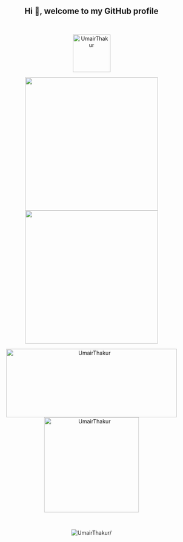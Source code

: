 <!---
- 👀 I’m interested in AI
- 🌱 I’m currently learning Data Science
- 💞️ I’m looking to collaborate on AI/ML Projects
- 📫 How to reach me - https://www.linkedin.com/in/umairthakur/ 
--->

<h2 align="center">Hi 👋, welcome to my GitHub profile</h2>
<br>

<!--<summary><b>🏆 Github Achievements</b></summary>--->
<p align="center"> 
	<a href="https://github.com/ryo-ma/github-profile-trophy"><img  height="99em" src="https://github-profile-trophy.vercel.app/?username=UmairThakur&theme=darkhub&column=7" alt="UmairThakur" /></a> 
</p>

<p align="center">
	<img width="350em" src="https://github-readme-streak-stats.herokuapp.com/?user=UmairThakur&include_all_commits=true&hide_border=true&theme=radical&layout=compact" />
	<img width="350em" src="https://github-readme-stats.vercel.app/api?username=UmairThakur&show_icons=true&include_all_commits=true&count_private=true&hide_border=true&theme=radical&layout=compact" />
</p>

<!--<summary><b>🔎 Github Profile Details </b></summary>--->
<p align="center">
	<img width="450em" height="180em" src="https://github-profile-summary-cards.vercel.app/api/cards/profile-details?username=UmairThakur&theme=radical&layout=compact" alt="UmairThakur" align="center" />
	<img width="250em" src="https://github-readme-stats.vercel.app/api/top-langs?username=UmairThakur&show_icons=true&theme=radical&locale=en&layout=compact" alt="UmairThakur" align="center" />
</p>
<br>

<!--- View Counts --->
<p align="center"> <img src="https://komarev.com/ghpvc/?username=UmairThakur&style=flat&color=blueviolet" alt=UmairThakur/> </p>
